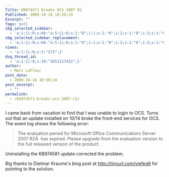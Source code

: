 ```yaml
---
Title: KB974571 Breaks OCS 2007 R2
Published: 2009-10-18 10:59:24
Excerpt: ""
Tags: null
sbg_selected_sidebar:
  - 'a:1:{i:0;s:66:"a:5:{i:0;s:1:"0";i:1;s:1:"0";i:2;s:1:"0";i:3;s:1:"0";i:4;s:1:"0";}";}'
sbg_selected_sidebar_replacement:
  - 'a:1:{i:0;s:66:"a:5:{i:0;s:1:"0";i:1;s:1:"0";i:2;s:1:"0";i:3;s:1:"0";i:4;s:1:"0";}";}'
views:
  - 'a:1:{i:0;s:3:"273";}'
dsq_thread_id:
  - 'a:1:{i:0;s:10:"3651217432";}'
author:
  - Marc LaFleur
post_date:
  - 2009-10-18 10:59:24
post_excerpt:
  - ""
permalink:
  - /kb974571-breaks-ocs-2007-r2/
---
```

I came back from vacation to find that I was unable to login to OCS. Turns out that an update installed on 10/14 broke the front-end services for OCS. The event log shows the following error:
<blockquote>The evaluation period for Microsoft Office Communications Server 2007 R2Â  has expired. Please upgrade from the evaluation version to the full released version of the product.</blockquote>
Uninstalling the KB974581 update corrected the problem.

Big thanks to Dietmar Kraume's blog post at <a title="http://tinyurl.com/yjefeg9" href="http://tinyurl.com/yjefeg9">http://tinyurl.com/yjefeg9</a> for pointing to the solution.

<img src="http://gotspeech.net/aggbug.aspx?PostID=9570" alt="" width="1" height="1" />